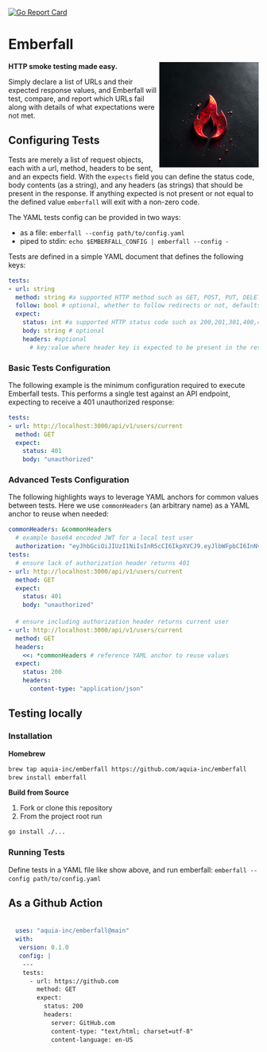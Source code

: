 [![Go Report Card](https://goreportcard.com/badge/github.com/aquia-inc/emberfall)](https://goreportcard.com/report/github.com/aquia-inc/emberfall) 
# Emberfall

<img align="right" width="200" src="./emberfall-logo.png">

**HTTP smoke testing made easy.**

Simply declare a list of URLs and their expected response values, and Emberfall will test, compare, and report which URLs fail along with details of what expectations were not met.

## Configuring Tests
Tests are merely a list of request objects, each with a url, method, headers to be sent, and an expects field. With the `expects` field you can define the status code, body contents (as a string), and any headers (as strings) that should be present in the response. If anything expected is not present or not equal to the defined value `emberfall` will exit with a non-zero code.

The YAML tests config can be provided in two ways:
- as a file: `emberfall --config path/to/config.yaml`
- piped to stdin: `echo $EMBERFALL_CONFIG | emberfall --config -` 

Tests are defined in a simple YAML document that defines the following keys:
```yaml
tests:
- url: string
  method: string #a supported HTTP method such as GET, POST, PUT, DELETE, etc...
  follow: bool # optional, whether to follow redirects or not, defaults to false
  expect:
    status: int #a supported HTTP status code such as 200,201,301,400,404, etc...
    body: string # optional
    headers: #optional
      # key:value where header key is expected to be present in the response
```

### Basic Tests Configuration
The following example is the minimum configuration required to execute Emberfall tests. This performs a single test against an API endpoint, expecting to receive a 401 unauthorized response:
```yaml
tests:
- url: http://localhost:3000/api/v1/users/current
  method: GET
  expect:
    status: 401
    body: "unauthorized"
```
### Advanced Tests Configuration
The following highlights ways to leverage YAML anchors for common values between tests. Here we use `commonHeaders` (an arbitrary name) as a YAML anchor to reuse when needed:
```yaml
commonHeaders: &commonHeaders
  # example base64 encoded JWT for a local test user
  authorization: "eyJhbGciOiJIUzI1NiIsInR5cCI6IkpXVCJ9.eyJlbWFpbCI6InNvbWVvbmVAZXhhbXBsZS5jb20ifQ.54aXRXGjRGG7ft3aZ-Y75CVqq-falx5sgIhrafjzD-g"
tests:
  # ensure lack of authorization header returns 401
- url: http://localhost:3000/api/v1/users/current
  method: GET
  expect:
    status: 401
    body: "unauthorized"
  
  # ensure including authorization header returns current user
- url: http://localhost:3000/api/v1/users/current
  method: GET
  headers:
    <<: *commonHeaders # reference YAML anchor to reuse values
  expect:
    status: 200
    headers:
      content-type: "application/json"

```
## Testing locally

### Installation

**Homebrew**
```sh
brew tap aquia-inc/emberfall https://github.com/aquia-inc/emberfall
brew install emberfall
```
**Build from Source**
1. Fork or clone this repository
2. From the project root run
```bash
go install ./...
```

### Running Tests

Define tests in a YAML file like show above, and run emberfall: `emberfall --config path/to/config.yaml`

## As a Github Action

```yaml

  uses: "aquia-inc/emberfall@main"
  with:
   version: 0.1.0
   config: | 
    ---
    tests:  
      - url: https://github.com
        method: GET
        expect:
          status: 200
          headers:
            server: GitHub.com
            content-type: "text/html; charset=utf-8"
            content-language: en-US
      
```
